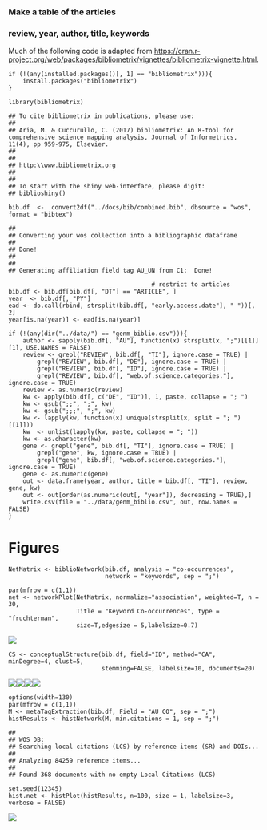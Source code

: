 ### Make a table of the articles

### review, year, author, title, keywords

Much of the following code is adapted from
<https://cran.r-project.org/web/packages/bibliometrix/vignettes/bibliometrix-vignette.html>.

    if (!(any(installed.packages()[, 1] == "bibliometrix"))){
        install.packages("bibliometrix")
    }

    library(bibliometrix)

    ## To cite bibliometrix in publications, please use:
    ## 
    ## Aria, M. & Cuccurullo, C. (2017) bibliometrix: An R-tool for comprehensive science mapping analysis, Journal of Informetrics, 11(4), pp 959-975, Elsevier.
    ##                         
    ## 
    ## http:\\www.bibliometrix.org
    ## 
    ##                         
    ## To start with the shiny web-interface, please digit:
    ## biblioshiny()

    bib.df  <-  convert2df("../docs/bib/combined.bib", dbsource = "wos", format = "bibtex")

    ## 
    ## Converting your wos collection into a bibliographic dataframe
    ## 
    ## Done!
    ## 
    ## 
    ## Generating affiliation field tag AU_UN from C1:  Done!

                                            # restrict to articles
    bib.df <- bib.df[bib.df[, "DT"] == "ARTICLE", ]
    year  <- bib.df[, "PY"]
    ead <- do.call(rbind, strsplit(bib.df[, "early.access.date"], " "))[, 2]
    year[is.na(year)] <- ead[is.na(year)]

    if (!(any(dir("../data/") == "genm_biblio.csv"))){
        author <- sapply(bib.df[, "AU"], function(x) strsplit(x, ";")[[1]][1], USE.NAMES = FALSE)
        review <- grepl("REVIEW", bib.df[, "TI"], ignore.case = TRUE) | 
            grepl("REVIEW", bib.df[, "DE"], ignore.case = TRUE) | 
            grepl("REVIEW", bib.df[, "ID"], ignore.case = TRUE) | 
            grepl("REVIEW", bib.df[, "web.of.science.categories."], ignore.case = TRUE)
        review <- as.numeric(review)
        kw <- apply(bib.df[, c("DE", "ID")], 1, paste, collapse = "; ")
        kw <- gsub(";;", ";", kw)
        kw <- gsub(";;;", ";", kw)
        kw <- lapply(kw, function(x) unique(strsplit(x, split = "; ")[[1]]))
        kw  <- unlist(lapply(kw, paste, collapse = "; "))
        kw <- as.character(kw)
        gene <- grepl("gene", bib.df[, "TI"], ignore.case = TRUE) | 
            grepl("gene", kw, ignore.case = TRUE) | 
            grepl("gene", bib.df[, "web.of.science.categories."], ignore.case = TRUE)
        gene <- as.numeric(gene)
        out <- data.frame(year, author, title = bib.df[, "TI"], review, gene, kw)
        out <- out[order(as.numeric(out[, "year"]), decreasing = TRUE),]
        write.csv(file = "../data/genm_biblio.csv", out, row.names = FALSE)
    }

Figures
=======

    NetMatrix <- biblioNetwork(bib.df, analysis = "co-occurrences", 
                               network = "keywords", sep = ";")

    par(mfrow = c(1,1))
    net <- networkPlot(NetMatrix, normalize="association", weighted=T, n = 30, 
                       Title = "Keyword Co-occurrences", type = "fruchterman", 
                       size=T,edgesize = 5,labelsize=0.7)

![](report_biblio_files/figure-markdown_strict/unnamed-chunk-2-1.png)

    CS <- conceptualStructure(bib.df, field="ID", method="CA", minDegree=4, clust=5, 
                              stemming=FALSE, labelsize=10, documents=20)

![](report_biblio_files/figure-markdown_strict/unnamed-chunk-3-1.png)![](report_biblio_files/figure-markdown_strict/unnamed-chunk-3-2.png)![](report_biblio_files/figure-markdown_strict/unnamed-chunk-3-3.png)![](report_biblio_files/figure-markdown_strict/unnamed-chunk-3-4.png)

    options(width=130)
    par(mfrow = c(1,1))
    M <- metaTagExtraction(bib.df, Field = "AU_CO", sep = ";")
    histResults <- histNetwork(M, min.citations = 1, sep = ";")

    ## 
    ## WOS DB:
    ## Searching local citations (LCS) by reference items (SR) and DOIs...
    ## 
    ## Analyzing 84259 reference items...
    ## 
    ## Found 368 documents with no empty Local Citations (LCS)

    set.seed(12345)
    hist.net <- histPlot(histResults, n=100, size = 1, labelsize=3, verbose = FALSE)

![](report_biblio_files/figure-markdown_strict/unnamed-chunk-4-1.png)
